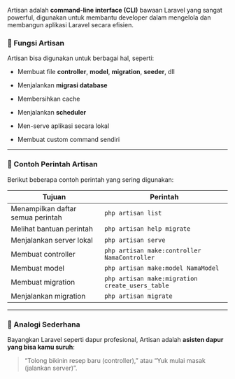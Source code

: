 Artisan adalah **command-line interface (CLI)** bawaan Laravel yang sangat powerful, digunakan untuk membantu developer dalam mengelola dan membangun aplikasi Laravel secara efisien.

### 🔧 Fungsi Artisan

Artisan bisa digunakan untuk berbagai hal, seperti:

- Membuat file **controller**, **model**, **migration**, **seeder**, dll
    
- Menjalankan **migrasi database**
    
- Membersihkan cache
    
- Menjalankan **scheduler**
    
- Men-serve aplikasi secara lokal
    
- Membuat custom command sendiri
    

---

### 📌 Contoh Perintah Artisan

Berikut beberapa contoh perintah yang sering digunakan:

|Tujuan|Perintah|
|---|---|
|Menampilkan daftar semua perintah|`php artisan list`|
|Melihat bantuan perintah|`php artisan help migrate`|
|Menjalankan server lokal|`php artisan serve`|
|Membuat controller|`php artisan make:controller NamaController`|
|Membuat model|`php artisan make:model NamaModel`|
|Membuat migration|`php artisan make:migration create_users_table`|
|Menjalankan migration|`php artisan migrate`|

---

### 🧠 Analogi Sederhana

Bayangkan Laravel seperti dapur profesional, Artisan adalah **asisten dapur yang bisa kamu suruh**:

> “Tolong bikinin resep baru (controller),” atau “Yuk mulai masak (jalankan server)”.
